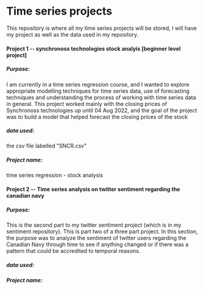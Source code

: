 # Time series projects 

This repository is where all my time series projects will be stored, I will have my project as well as the data used in my repository.

#### Project 1 -- synchronoss technologies stock analyis [beginner level project] 
##### Purpose: 
I am currently in a time series regression course, and I wanted to explore appropriate modelling techniques for time series data, use of forecasting techniques and understanding the process of working with time series data in general. 
This project worked mainly with the closing prices of Synchronoss technologies up until 04 Aug 2022, and the goal of the project was to build a model that helped forecast the closing prices of the stock 

##### data used: 
the csv file labelled "SNCR.csv"
##### Project name: 
time series regression - stock analysis 

#### Project 2 -- Time series analysis on twitter sentiment regarding the canadian navy  
##### Purpose: 
This is the second part to my twitter sentiment project (which is in my sentiment repository). This is part two of a three part project. In this section, the purpose was to analyze the sentiment of twitter users regarding the Canadian Navy through time to see if anything changed or if there was a pattern that could be accredited to temporal reasons. 

##### data used: 

##### Project name: 

